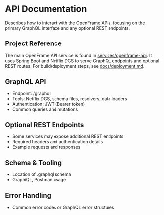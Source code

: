 # API Documentation

Describes how to interact with the OpenFrame APIs, focusing on the primary 
GraphQL interface and any optional REST endpoints.

## Project Reference
The main OpenFrame API service is found in [services/openframe-api](../services/openframe-api).
It uses Spring Boot and Netflix DGS to serve GraphQL endpoints and optional REST routes.
For build/deployment steps, see [docs/deployment.md](deployment.md).

## GraphQL API
- Endpoint: /graphql  
- Tools: Netflix DGS, schema files, resolvers, data loaders  
- Authentication: JWT (Bearer token)  
- Common queries and mutations

## Optional REST Endpoints
- Some services may expose additional REST endpoints  
- Required headers and authentication details  
- Example requests and responses

## Schema & Tooling
- Location of .graphql schema  
- GraphiQL, Postman usage

## Error Handling
- Common error codes or GraphQL error structures 